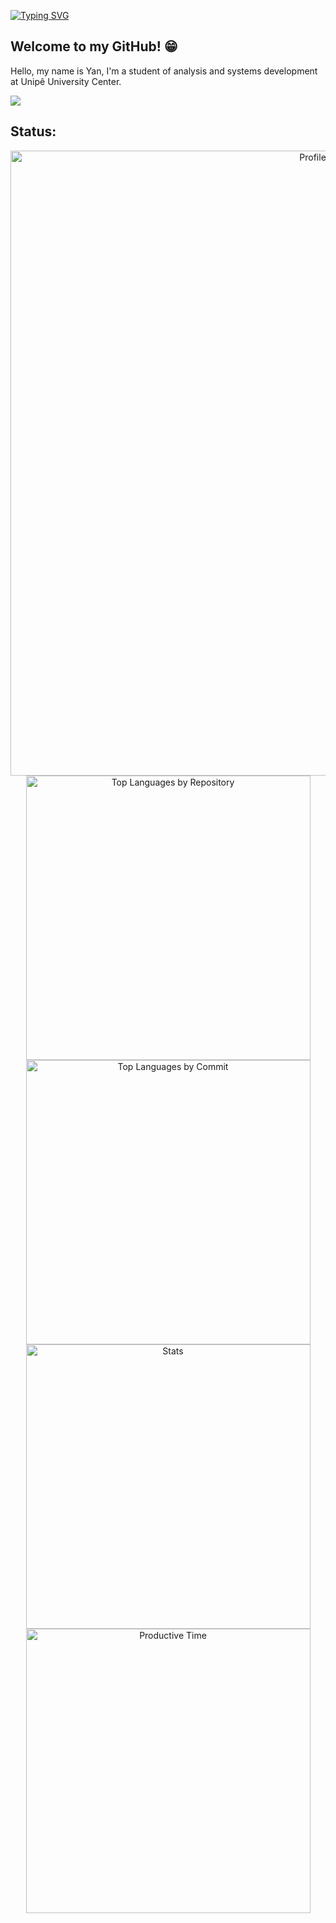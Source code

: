 <a href="https://git.io/typing-svg"><img src="https://readme-typing-svg.demolab.com?font=Operator&weight=500&size=38&duration=2800&pause=2500&color=F7F7F7&center=true&vCenter=true&width=940&lines=Hey%2C+I'm+Yan%2C+Welcome+to+my+Profile!" alt="Typing SVG" /></a>

## Welcome to my GitHub! 😁
Hello, my name is Yan, I'm a student of analysis and systems development at Unipê University Center.

<img src="https://skillicons.dev/icons?i=nodejs,react,ts,js,html,css,git,py" />

## Status:
<p align="center">
  <img src="http://github-profile-summary-cards.vercel.app/api/cards/profile-details?username=yanlimabarbosa&theme=jolly" alt="Profile Details" width="1000">
  <img src="http://github-profile-summary-cards.vercel.app/api/cards/repos-per-language?username=yanlimabarbosa&theme=jolly" alt="Top Languages by Repository" width="455">
  <img src="http://github-profile-summary-cards.vercel.app/api/cards/most-commit-language?username=yanlimabarbosa&theme=jolly" alt="Top Languages by Commit" width="455">
  <img src="http://github-profile-summary-cards.vercel.app/api/cards/stats?username=yanlimabarbosa&theme=jolly" alt="Stats" width="455">
  <img src="http://github-profile-summary-cards.vercel.app/api/cards/productive-time?username=yanlimabarbosa&theme=jolly&utcOffset=8" alt="Productive Time" width="455">
</p>


